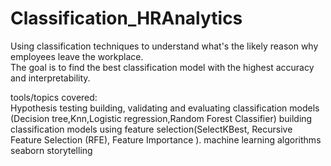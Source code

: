 # Classification_HRAnalytics

Using classification techniques to understand what's the likely reason why employees leave the workplace.<br>
The goal is to find the best classification model with the highest accuracy and interpretability.

tools/topics covered:<br>
Hypothesis testing
building, validating and evaluating classification models (Decision tree,Knn,Logistic regression,Random Forest Classifier)
building classification models using feature selection(SelectKBest, Recursive Feature Selection (RFE), Feature Importance ).
machine learning algorithms
seaborn
storytelling
